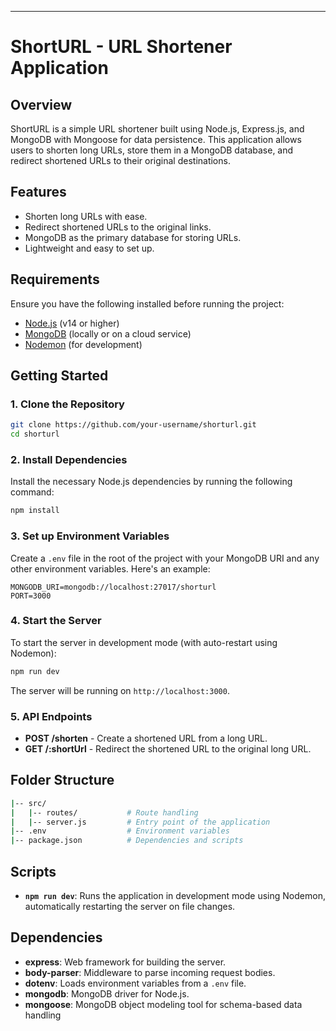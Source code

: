 

---

# ShortURL - URL Shortener Application

## Overview

ShortURL is a simple URL shortener built using Node.js, Express.js, and MongoDB with Mongoose for data persistence. This application allows users to shorten long URLs, store them in a MongoDB database, and redirect shortened URLs to their original destinations.

## Features

- Shorten long URLs with ease.
- Redirect shortened URLs to the original links.
- MongoDB as the primary database for storing URLs.
- Lightweight and easy to set up.

## Requirements

Ensure you have the following installed before running the project:

- [Node.js](https://nodejs.org/) (v14 or higher)
- [MongoDB](https://www.mongodb.com/) (locally or on a cloud service)
- [Nodemon](https://www.npmjs.com/package/nodemon) (for development)

## Getting Started

### 1. Clone the Repository

```bash
git clone https://github.com/your-username/shorturl.git
cd shorturl
```

### 2. Install Dependencies

Install the necessary Node.js dependencies by running the following command:

```bash
npm install
```

### 3. Set up Environment Variables

Create a `.env` file in the root of the project with your MongoDB URI and any other environment variables. Here's an example:

```
MONGODB_URI=mongodb://localhost:27017/shorturl
PORT=3000
```

### 4. Start the Server

To start the server in development mode (with auto-restart using Nodemon):

```bash
npm run dev
```

The server will be running on `http://localhost:3000`.

### 5. API Endpoints

- **POST /shorten** - Create a shortened URL from a long URL.
- **GET /:shortUrl** - Redirect the shortened URL to the original long URL.

## Folder Structure

```bash
|-- src/
|   |-- routes/           # Route handling
|   |-- server.js         # Entry point of the application
|-- .env                  # Environment variables
|-- package.json          # Dependencies and scripts
```

## Scripts

- **`npm run dev`**: Runs the application in development mode using Nodemon, automatically restarting the server on file changes.

## Dependencies

- **express**: Web framework for building the server.
- **body-parser**: Middleware to parse incoming request bodies.
- **dotenv**: Loads environment variables from a `.env` file.
- **mongodb**: MongoDB driver for Node.js.
- **mongoose**: MongoDB object modeling tool for schema-based data handling
